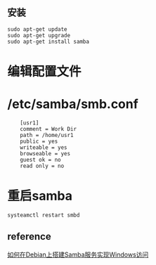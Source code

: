 ## 安装

    sudo apt-get update
    sudo apt-get upgrade 
    sudo apt-get install samba

# 编辑配置文件
# /etc/samba/smb.conf
        [usr1]
        comment = Work Dir
        path = /home/usr1
        public = yes
        writeable = yes
        browseable = yes
        guest ok = no
        read only = no

# 重启samba
    systeamctl restart smbd


## reference
[如何在Debian上搭建Samba服务实现Windows访问](https://zhuanlan.zhihu.com/p/615725594#:~:text=%E5%9C%A8Debian%E7%B3%BB%E7%BB%9F%E4%B8%AD%EF%BC%8C%E5%8F%AF%E4%BB%A5%E4%BD%BF%E7%94%A8%E4%BB%A5%E4%B8%8B%E5%91%BD%E4%BB%A4%E5%AE%89%E8%A3%85Samba%E6%9C%8D%E5%8A%A1%EF%BC%9A%20sudo%20apt-get%20update%20sudo,apt-get%20upgrade%20sudo%20apt-get%20install%20samba)
